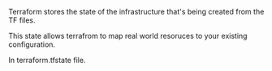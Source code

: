 Terraform stores the state of the infrastructure that's being created from the TF files. 

This state allows terrafrom to map real world resoruces to your existing configuration.

In terraform.tfstate file. 
